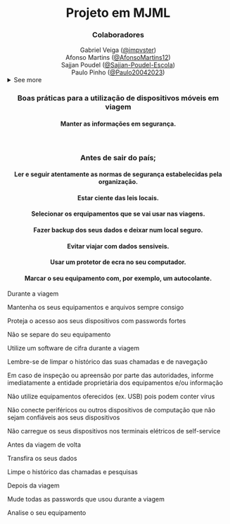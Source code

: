 <html>
<div align="center">
  <h1>Projeto em MJML</h1>
 </div>
 
 <div align="center">
  <h3>Colaboradores</h3>
    Gabriel Veiga (<a href="https://github.com/impvster" target="_blank">@impvster</a>) <br>
    Afonso Martins (<a href="https://github.com/AfonsoMartins12" target="_blank">@AfonsoMartins12</a>) <br>
    Sajjan Poudel (<a href="https://github.com/sajjan-poudel-escola" target="_blank">@Sajjan-Poudel-Escola</a>) <br>
    Paulo Pinho (<a href="https://github.com/Paulo20042023" target="_blank">@Paulo20042023</a>)
  </div>
  
<details>
  <summary>See more</summary>

  ###

  * [Styled Icons (Feather Icons)](https://styled-icons.js.org)
  * [Styled Media Query](https://github.com/morajabi/styled-media-query)
  * [Framer Motion](https://framer.com/motion/)
  * [HTML Prettify](https://github.com/Dmc0125/html-prettify)
  * [React Share](https://github.com/nygardk/react-share)
  * [Prismjs](https://prismjs.com)
  * [UUID](https://www.npmjs.com/package/uuid)

</details>
  
  <div align="center">
  <h3>Boas práticas para a utilização de dispositivos móveis em viagem</h3>
    <h4>Manter as informações em segurança.</h4>
   <br>
    <h3>Antes de sair do país;</h3>
    <h4>Ler e seguir atentamente as normas de segurança estabelecidas pela organização.</h4>
    <h4>Estar ciente das leis locais.</h4>
    <h4>Selecionar os erquipamentos que se vai usar nas viagens.</h4>
    <h4>Fazer backup dos seus dados e deixar num local seguro.</h4>
    <h4>Evitar viajar com dados sensiveis.</h4>
    <h4>Usar um protetor de ecra no seu computador.</h4>
    <h4>Marcar o seu equipamento com, por exemplo, um autocolante.</h4>
  </div>












Durante a viagem

Mantenha os seus equipamentos e arquivos sempre consigo

Proteja o acesso aos seus dispositivos com passwords fortes

Não se separe do seu equipamento

Utilize um software de cifra durante a viagem

Lembre-se de limpar o histórico das suas chamadas e de navegação

Em caso de inspeção ou apreensão por parte das autoridades, 
informe imediatamente a entidade proprietária dos equipamentos 
e/ou informação

Não utilize equipamentos oferecidos (ex. USB) pois podem conter 
vírus

Não conecte periféricos ou outros dispositivos de computação que 
não sejam confiáveis aos seus dispositivos

Não carregue os seus dispositivos nos terminais elétricos de self-service


Antes da viagem de volta

Transfira os seus dados

Limpe o histórico das chamadas e pesquisas


Depois da viagem

Mude todas as passwords que usou durante a viagem

Analise o seu equipamento
</html>



